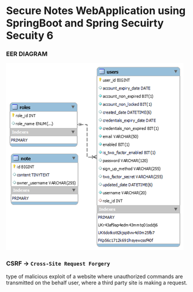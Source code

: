 # Secure Notes WebApplication using SpringBoot and Spring Secuirty Secuity 6

### EER DIAGRAM
![EER DIAGRAM](eerDiagram.png "EER DIAGRAM")

### CSRF -> `Cross-Site Request Forgery`
type of malicious exploit of a website where unauthorized commands are transmitted on the behalf user, where a third party site is making a request.
